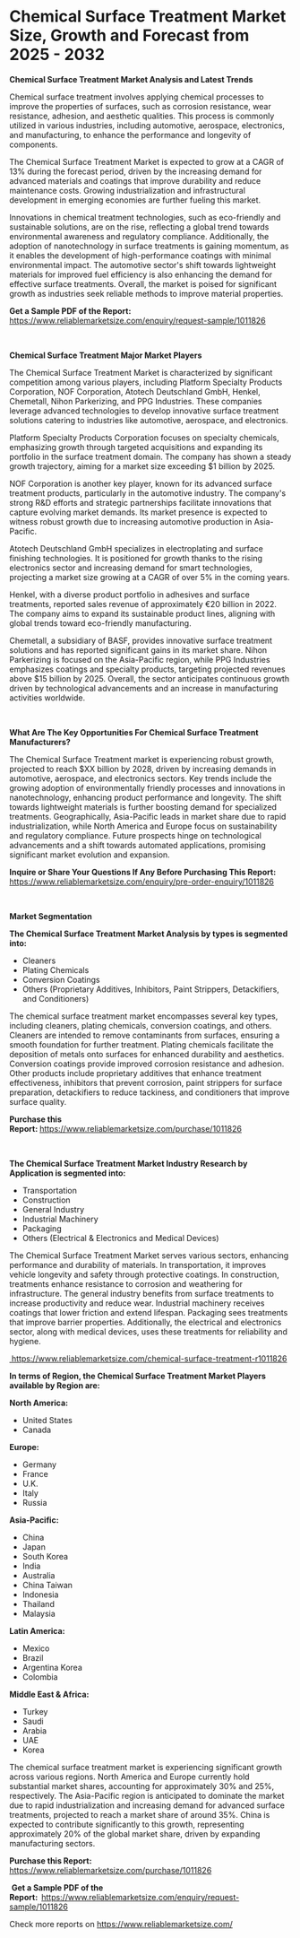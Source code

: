 <p><h1>Chemical Surface Treatment Market Size, Growth and Forecast from 2025 - 2032</h1></p><p><strong>Chemical Surface Treatment Market Analysis and Latest Trends</strong></p>
<p><p>Chemical surface treatment involves applying chemical processes to improve the properties of surfaces, such as corrosion resistance, wear resistance, adhesion, and aesthetic qualities. This process is commonly utilized in various industries, including automotive, aerospace, electronics, and manufacturing, to enhance the performance and longevity of components.</p><p>The Chemical Surface Treatment Market is expected to grow at a CAGR of 13% during the forecast period, driven by the increasing demand for advanced materials and coatings that improve durability and reduce maintenance costs. Growing industrialization and infrastructural development in emerging economies are further fueling this market. </p><p>Innovations in chemical treatment technologies, such as eco-friendly and sustainable solutions, are on the rise, reflecting a global trend towards environmental awareness and regulatory compliance. Additionally, the adoption of nanotechnology in surface treatments is gaining momentum, as it enables the development of high-performance coatings with minimal environmental impact. The automotive sector's shift towards lightweight materials for improved fuel efficiency is also enhancing the demand for effective surface treatments. Overall, the market is poised for significant growth as industries seek reliable methods to improve material properties.</p></p>
<p><strong>Get a Sample PDF of the Report:&nbsp;</strong> <a href="https://www.reliablemarketsize.com/enquiry/request-sample/1011826?utm_campaign=2041&utm_medium=2&utm_source=Github&utm_content=ia&utm_term=06032025&utm_id=chemical-surface-treatment">https://www.reliablemarketsize.com/enquiry/request-sample/1011826</a></p>
<p>&nbsp;</p>
<p><strong>Chemical Surface Treatment Major Market Players</strong></p>
<p><p>The Chemical Surface Treatment Market is characterized by significant competition among various players, including Platform Specialty Products Corporation, NOF Corporation, Atotech Deutschland GmbH, Henkel, Chemetall, Nihon Parkerizing, and PPG Industries. These companies leverage advanced technologies to develop innovative surface treatment solutions catering to industries like automotive, aerospace, and electronics.</p><p>Platform Specialty Products Corporation focuses on specialty chemicals, emphasizing growth through targeted acquisitions and expanding its portfolio in the surface treatment domain. The company has shown a steady growth trajectory, aiming for a market size exceeding $1 billion by 2025.</p><p>NOF Corporation is another key player, known for its advanced surface treatment products, particularly in the automotive industry. The company's strong R&D efforts and strategic partnerships facilitate innovations that capture evolving market demands. Its market presence is expected to witness robust growth due to increasing automotive production in Asia-Pacific.</p><p>Atotech Deutschland GmbH specializes in electroplating and surface finishing technologies. It is positioned for growth thanks to the rising electronics sector and increasing demand for smart technologies, projecting a market size growing at a CAGR of over 5% in the coming years.</p><p>Henkel, with a diverse product portfolio in adhesives and surface treatments, reported sales revenue of approximately €20 billion in 2022. The company aims to expand its sustainable product lines, aligning with global trends toward eco-friendly manufacturing.</p><p>Chemetall, a subsidiary of BASF, provides innovative surface treatment solutions and has reported significant gains in its market share. Nihon Parkerizing is focused on the Asia-Pacific region, while PPG Industries emphasizes coatings and specialty products, targeting projected revenues above $15 billion by 2025. Overall, the sector anticipates continuous growth driven by technological advancements and an increase in manufacturing activities worldwide.</p></p>
<p>&nbsp;</p>
<p><strong>What Are The Key Opportunities For Chemical Surface Treatment Manufacturers?</strong></p>
<p><p>The Chemical Surface Treatment market is experiencing robust growth, projected to reach $XX billion by 2028, driven by increasing demands in automotive, aerospace, and electronics sectors. Key trends include the growing adoption of environmentally friendly processes and innovations in nanotechnology, enhancing product performance and longevity. The shift towards lightweight materials is further boosting demand for specialized treatments. Geographically, Asia-Pacific leads in market share due to rapid industrialization, while North America and Europe focus on sustainability and regulatory compliance. Future prospects hinge on technological advancements and a shift towards automated applications, promising significant market evolution and expansion.</p></p>
<p><strong>Inquire or Share Your Questions If Any Before Purchasing This Report:</strong> <a href="https://www.reliablemarketsize.com/enquiry/pre-order-enquiry/1011826?utm_campaign=2041&utm_medium=2&utm_source=Github&utm_content=ia&utm_term=06032025&utm_id=chemical-surface-treatment">https://www.reliablemarketsize.com/enquiry/pre-order-enquiry/1011826</a></p>
<p>&nbsp;</p>
<p><strong>Market Segmentation</strong></p>
<p><strong>The Chemical Surface Treatment Market Analysis by types is segmented into:</strong></p>
<p><ul><li>Cleaners</li><li>Plating Chemicals</li><li>Conversion Coatings</li><li>Others (Proprietary Additives, Inhibitors, Paint Strippers, Detackifiers, and Conditioners)</li></ul></p>
<p><p>The chemical surface treatment market encompasses several key types, including cleaners, plating chemicals, conversion coatings, and others. Cleaners are intended to remove contaminants from surfaces, ensuring a smooth foundation for further treatment. Plating chemicals facilitate the deposition of metals onto surfaces for enhanced durability and aesthetics. Conversion coatings provide improved corrosion resistance and adhesion. Other products include proprietary additives that enhance treatment effectiveness, inhibitors that prevent corrosion, paint strippers for surface preparation, detackifiers to reduce tackiness, and conditioners that improve surface quality.</p></p>
<p><strong>Purchase this Report:&nbsp;</strong><a href="https://www.reliablemarketsize.com/purchase/1011826?utm_campaign=2041&utm_medium=2&utm_source=Github&utm_content=ia&utm_term=06032025&utm_id=chemical-surface-treatment">https://www.reliablemarketsize.com/purchase/1011826</a></p>
<p>&nbsp;</p>
<p><strong>The Chemical Surface Treatment Market Industry Research by Application is segmented into:</strong></p>
<p><ul><li>Transportation</li><li>Construction</li><li>General Industry</li><li>Industrial Machinery</li><li>Packaging</li><li>Others (Electrical & Electronics and Medical Devices)</li></ul></p>
<p><p>The Chemical Surface Treatment Market serves various sectors, enhancing performance and durability of materials. In transportation, it improves vehicle longevity and safety through protective coatings. In construction, treatments enhance resistance to corrosion and weathering for infrastructure. The general industry benefits from surface treatments to increase productivity and reduce wear. Industrial machinery receives coatings that lower friction and extend lifespan. Packaging sees treatments that improve barrier properties. Additionally, the electrical and electronics sector, along with medical devices, uses these treatments for reliability and hygiene.  </p></p>
<p><a href="https://www.reliablemarketsize.com/chemical-surface-treatment-r1011826?utm_campaign=2041&utm_medium=2&utm_source=Github&utm_content=ia&utm_term=06032025&utm_id=chemical-surface-treatment">&nbsp;https://www.reliablemarketsize.com/chemical-surface-treatment-r1011826</a></p>
<p><strong>In terms of Region, the Chemical Surface Treatment Market Players available by Region are:</strong></p>
<p>
    <p> <strong> North America: </strong>
        <ul>
            <li>United States</li>
            <li>Canada</li>
        </ul>
        </p> 
    <p> <strong> Europe: </strong>
        <ul>
            <li>Germany</li>
            <li>France</li>
            <li>U.K.</li>
            <li>Italy</li>
            <li>Russia</li>
        </ul>
        </p> 
    <p> <strong> Asia-Pacific: </strong>
        <ul>
            <li>China</li>
            <li>Japan</li>
            <li>South Korea</li>
            <li>India</li>
            <li>Australia</li>
            <li>China Taiwan</li>
            <li>Indonesia</li>
            <li>Thailand</li>
            <li>Malaysia</li>
        </ul>
        </p> 
    <p> <strong> Latin America: </strong>
        <ul>
            <li>Mexico</li>
            <li>Brazil</li>
            <li>Argentina Korea</li>
            <li>Colombia</li>
        </ul>
        </p> 
    <p> <strong> Middle East & Africa: </strong>
        <ul>
            <li>Turkey</li>
            <li>Saudi</li>
            <li>Arabia</li>
            <li>UAE</li>
            <li>Korea</li>
        </ul>
    </p>
    </p>
<p><p>The chemical surface treatment market is experiencing significant growth across various regions. North America and Europe currently hold substantial market shares, accounting for approximately 30% and 25%, respectively. The Asia-Pacific region is anticipated to dominate the market due to rapid industrialization and increasing demand for advanced surface treatments, projected to reach a market share of around 35%. China is expected to contribute significantly to this growth, representing approximately 20% of the global market share, driven by expanding manufacturing sectors.</p></p>
<p><strong>Purchase this Report: </strong><a href="https://www.reliablemarketsize.com/purchase/1011826?utm_campaign=2041&utm_medium=2&utm_source=Github&utm_content=ia&utm_term=06032025&utm_id=chemical-surface-treatment">https://www.reliablemarketsize.com/purchase/1011826</a></p>
<p>&nbsp;<strong>Get a Sample PDF of the Report:&nbsp;&nbsp;</strong><a href="https://www.reliablemarketsize.com/enquiry/request-sample/1011826?utm_campaign=2041&utm_medium=2&utm_source=Github&utm_content=ia&utm_term=06032025&utm_id=chemical-surface-treatment">https://www.reliablemarketsize.com/enquiry/request-sample/1011826</a></p>
<p><strong></strong></p>
<p>Check more reports on <a href="https://www.reliablemarketsize.com/?utm_campaign=2041&utm_medium=2&utm_source=Github&utm_content=ia&utm_term=06032025&utm_id=chemical-surface-treatment">https://www.reliablemarketsize.com/</a></p>